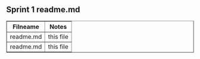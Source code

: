 <html>
<head>

</head>
<body>
   <h2>Sprint 1 readme.md</h2>
<table width="100%" border="1" style="border-collapse:collapse;">
<thead><tr>
   <th><strong>Filneame</strong></th>
   <th><strong>Notes</strong></th>
</thead>
   </tr>
   <td>readme.md</td>
   <td>this file</td>
   </tr>
   <td>readme.md</td>
   <td>this file</td>
   

</table>
